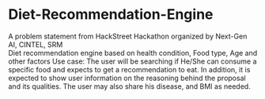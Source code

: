 # Diet-Recommendation-Engine
A problem statement from HackStreet Hackathon organized by Next-Gen AI, CINTEL, SRM
<br>
Diet recommendation engine based on health condition, Food type, Age and other factors
Use case: The user will be searching if He/She can consume a specific food and expects to get a recommendation to eat. In addition, it is expected to show user information on the reasoning behind the proposal and its qualities. The user may also share his disease, and BMI as needed.
